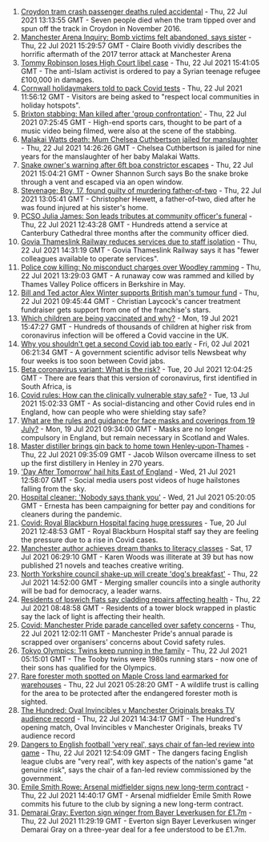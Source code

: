 1. [Croydon tram crash passenger deaths ruled accidental](https://www.bbc.co.uk/news/uk-england-london-57721493) - Thu, 22 Jul 2021 13:13:55 GMT - Seven people died when the tram tipped over and spun off the track in Croydon in November 2016.
2. [Manchester Arena Inquiry: Bomb victims felt abandoned, says sister](https://www.bbc.co.uk/news/uk-england-manchester-57933016) - Thu, 22 Jul 2021 15:29:57 GMT - Claire Booth vividly describes the horrific aftermath of the 2017 terror attack at Manchester Arena
3. [Tommy Robinson loses High Court libel case](https://www.bbc.co.uk/news/uk-england-leeds-57930901) - Thu, 22 Jul 2021 15:41:05 GMT - The anti-Islam activist is ordered to pay a Syrian teenage refugee £100,000 in damages.
4. [Cornwall holidaymakers told to pack Covid tests](https://www.bbc.co.uk/news/uk-england-cornwall-57927359) - Thu, 22 Jul 2021 11:56:12 GMT - Visitors are being asked to "respect local communities in holiday hotspots".
5. [Brixton stabbing: Man killed after 'group confrontation'](https://www.bbc.co.uk/news/uk-england-london-57925768) - Thu, 22 Jul 2021 07:25:45 GMT - High-end sports cars, thought to be part of a music video being filmed, were also at the scene of the stabbing.
6. [Malakai Watts death: Mum Chelsea Cuthbertson jailed for manslaughter](https://www.bbc.co.uk/news/uk-england-hampshire-57915676) - Thu, 22 Jul 2021 14:26:26 GMT - Chelsea Cuthbertson is jailed for nine years for the manslaughter of her baby Malakai Watts.
7. [Snake owner's warning after 6ft boa constrictor escapes](https://www.bbc.co.uk/news/uk-england-leicestershire-57923132) - Thu, 22 Jul 2021 15:04:21 GMT - Owner Shannon Surch says Bo the snake broke through a vent and escaped via an open window.
8. [Stevenage: Boy, 17, found guilty of murdering father-of-two](https://www.bbc.co.uk/news/uk-england-beds-bucks-herts-57930896) - Thu, 22 Jul 2021 13:05:41 GMT - Christopher Hewett, a father-of-two, died after he was found injured at his sister's home.
9. [PCSO Julia James: Son leads tributes at community officer's funeral](https://www.bbc.co.uk/news/uk-england-kent-57920198) - Thu, 22 Jul 2021 12:43:28 GMT - Hundreds attend a service at Canterbury Cathedral three months after the community officer died.
10. [Govia Thameslink Railway reduces services due to staff isolation](https://www.bbc.co.uk/news/uk-england-beds-bucks-herts-57920765) - Thu, 22 Jul 2021 14:31:19 GMT - Govia Thameslink Railway says it has "fewer colleagues available to operate services".
11. [Police cow killing: No misconduct charges over Woodley ramming](https://www.bbc.co.uk/news/uk-england-berkshire-57923272) - Thu, 22 Jul 2021 13:29:03 GMT - A runaway cow was rammed and killed by Thames Valley Police officers in Berkshire in May.
12. [Bill and Ted actor Alex Winter supports British man's tumour fund](https://www.bbc.co.uk/news/uk-england-leeds-57926187) - Thu, 22 Jul 2021 09:45:44 GMT - Christian Laycock's cancer treatment fundraiser gets support from one of the franchise's stars.
13. [Which children are being vaccinated and why?](https://www.bbc.co.uk/news/health-57888429) - Mon, 19 Jul 2021 15:47:27 GMT - Hundreds of thousands of children at higher risk from coronavirus infection will be offered a Covid vaccine in the UK.
14. [Why you shouldn't get a second Covid jab too early](https://www.bbc.co.uk/news/newsbeat-57682233) - Fri, 02 Jul 2021 06:21:34 GMT - A government scientific advisor tells Newsbeat why four weeks is too soon between Covid jabs.
15. [Beta coronavirus variant: What is the risk?](https://www.bbc.co.uk/news/health-55534727) - Tue, 20 Jul 2021 12:04:25 GMT - There are fears that this version of coronavirus, first identified in South Africa, is
16. [Covid rules: How can the clinically vulnerable stay safe?](https://www.bbc.co.uk/news/health-51997151) - Tue, 13 Jul 2021 15:02:33 GMT - As social-distancing and other Covid rules end in England, how can people who were shielding stay safe?
17. [What are the rules and guidance for face masks and coverings from 19 July?](https://www.bbc.co.uk/news/health-51205344) - Mon, 19 Jul 2021 09:34:00 GMT - Masks are no longer compulsory in England, but remain necessary in Scotland and Wales.
18. [Master distiller brings gin back to home town Henley-upon-Thames](https://www.bbc.co.uk/news/uk-england-oxfordshire-57913910) - Thu, 22 Jul 2021 09:35:09 GMT - Jacob Wilson overcame illness to set up the first distillery in Henley in 270 years.
19. ['Day After Tomorrow' hail hits East of England](https://www.bbc.co.uk/news/uk-england-essex-57918556) - Wed, 21 Jul 2021 12:58:07 GMT - Social media users post videos of huge hailstones falling from the sky.
20. [Hospital cleaner: 'Nobody says thank you'](https://www.bbc.co.uk/news/uk-england-london-57909642) - Wed, 21 Jul 2021 05:20:05 GMT - Ernesta has been campaigning for better pay and conditions for cleaners during the pandemic.
21. [Covid: Royal Blackburn Hospital facing huge pressures](https://www.bbc.co.uk/news/uk-england-lancashire-57900021) - Tue, 20 Jul 2021 12:48:53 GMT - Royal Blackburn Hospital staff say they are feeling the pressure due to a rise in Covid cases.
22. [Manchester author achieves dream thanks to literacy classes](https://www.bbc.co.uk/news/uk-england-manchester-57867004) - Sat, 17 Jul 2021 06:29:10 GMT - Karen Woods was illiterate at 39 but has now published 21 novels and teaches creative writing.
23. [North Yorkshire council shake-up will create 'dog's breakfast'](https://www.bbc.co.uk/news/uk-england-york-north-yorkshire-57930749) - Thu, 22 Jul 2021 14:52:00 GMT - Merging smaller councils into a single authority will be bad for democracy, a leader warns.
24. [Residents of Ipswich flats say cladding repairs affecting health](https://www.bbc.co.uk/news/uk-england-suffolk-57916147) - Thu, 22 Jul 2021 08:48:58 GMT - Residents of a tower block wrapped in plastic say the lack of light is affecting their health.
25. [Covid: Manchester Pride parade cancelled over safety concerns](https://www.bbc.co.uk/news/uk-england-manchester-57919317) - Thu, 22 Jul 2021 12:02:11 GMT - Manchester Pride's annual parade is scrapped over organisers' concerns about Covid safety rules.
26. [Tokyo Olympics: Twins keep running in the family](https://www.bbc.co.uk/news/uk-england-leicestershire-57847346) - Thu, 22 Jul 2021 05:15:01 GMT - The Tooby twins were 1980s running stars - now one of their sons has qualified for the Olympics.
27. [Rare forester moth spotted on Maple Cross land earmarked for warehouses](https://www.bbc.co.uk/news/uk-england-beds-bucks-herts-57918277) - Thu, 22 Jul 2021 05:28:20 GMT - A wildlife trust is calling for the area to be protected after the endangered forester moth is sighted.
28. [The Hundred: Oval Invincibles v Manchester Originals breaks TV audience record](https://www.bbc.co.uk/sport/cricket/57930830) - Thu, 22 Jul 2021 14:34:17 GMT - The Hundred's opening match, Oval Invincibles v Manchester Originals, breaks TV audience record
29. [Dangers to English football 'very real', says chair of fan-led review into game](https://www.bbc.co.uk/sport/football/57929695) - Thu, 22 Jul 2021 12:54:09 GMT - The dangers facing English league clubs are "very real", with key aspects of the nation's game "at genuine risk", says the chair of a fan-led review commissioned by the government.
30. [Emile Smith Rowe: Arsenal midfielder signs new long-term contract](https://www.bbc.co.uk/sport/football/57933678) - Thu, 22 Jul 2021 14:40:17 GMT - Arsenal midfielder Emile Smith Rowe commits his future to the club by signing a new long-term contract.
31. [Demarai Gray: Everton sign winger from Bayer Leverkusen for £1.7m](https://www.bbc.co.uk/sport/football/57916930) - Thu, 22 Jul 2021 11:29:19 GMT - Everton sign Bayer Leverkusen winger Demarai Gray on a three-year deal for a fee understood to be £1.7m.
